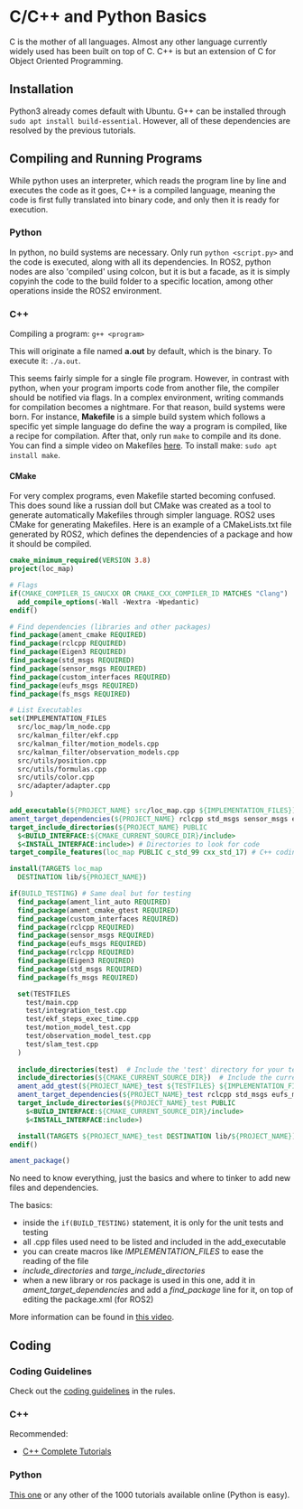 # C/C++ and Python Basics

C is the mother of all languages. Almost any other language currently widely used has been built on top of C. C++ is but an extension of C for Object Oriented Programming.


## Installation

Python3 already comes default with Ubuntu. G++ can be installed through ```sudo apt install build-essential```. However, all of these dependencies are resolved by the previous tutorials.

## Compiling and Running Programs

While python uses an interpreter, which reads the program line by line and executes the code as it goes, C++ is a compiled language, meaning the code is first fully translated into binary code, and only then it is ready for execution.

### Python

In python, no build systems are necessary. Only run ```python <script.py>``` and the code is executed, along with all its dependencies. In ROS2, python nodes are also 'compiled' using colcon, but it is but a facade, as it is simply copyinh the code to the build folder to a specific location, among other operations inside the ROS2 environment.

### C++

Compiling a program: ```g++ <program>```

This will originate a file named **a.out** by default, which is the binary. To execute it: ```./a.out```.

This seems fairly simple for a single file program. However, in contrast with python, when your program imports code from another file, the compiler should be notified via flags. In a complex environment, writing commands for compilation becomes a nightmare. For that reason, build systems were born. For instance, **Makefile** is a simple build system which follows a specific yet simple language do define the way a program is compiled, like a recipe for compilation. After that, only run ```make``` to compile and its done. You can find a simple video on Makefiles [here](https://www.youtube.com/watch?v=_r7i5X0rXJk). To install make: ```sudo apt install make```.

#### CMake

For very complex programs, even Makefile started becoming confused. This does sound like a russian doll but CMake was created as a tool to generate automatically Makefiles through simpler language. ROS2 uses CMake for generating Makefiles. Here is an example of a CMakeLists.txt file generated by ROS2, which defines the dependencies of a package and how it should be compiled.

```cmake
cmake_minimum_required(VERSION 3.8)
project(loc_map)

# Flags
if(CMAKE_COMPILER_IS_GNUCXX OR CMAKE_CXX_COMPILER_ID MATCHES "Clang")
  add_compile_options(-Wall -Wextra -Wpedantic)
endif()

# Find dependencies (libraries and other packages)
find_package(ament_cmake REQUIRED)
find_package(rclcpp REQUIRED)
find_package(Eigen3 REQUIRED)
find_package(std_msgs REQUIRED)
find_package(sensor_msgs REQUIRED)
find_package(custom_interfaces REQUIRED)
find_package(eufs_msgs REQUIRED)
find_package(fs_msgs REQUIRED)

# List Executables
set(IMPLEMENTATION_FILES 
  src/loc_map/lm_node.cpp
  src/kalman_filter/ekf.cpp
  src/kalman_filter/motion_models.cpp
  src/kalman_filter/observation_models.cpp
  src/utils/position.cpp
  src/utils/formulas.cpp
  src/utils/color.cpp
  src/adapter/adapter.cpp
)

add_executable(${PROJECT_NAME} src/loc_map.cpp ${IMPLEMENTATION_FILES}) # Add them all at once
ament_target_dependencies(${PROJECT_NAME} rclcpp std_msgs sensor_msgs eufs_msgs fs_msgs custom_interfaces Eigen3) # Define dependencies again
target_include_directories(${PROJECT_NAME} PUBLIC
  $<BUILD_INTERFACE:${CMAKE_CURRENT_SOURCE_DIR}/include>
  $<INSTALL_INTERFACE:include>) # Directories to look for code
target_compile_features(loc_map PUBLIC c_std_99 cxx_std_17) # C++ coding standards

install(TARGETS loc_map
  DESTINATION lib/${PROJECT_NAME})

if(BUILD_TESTING) # Same deal but for testing
  find_package(ament_lint_auto REQUIRED)
  find_package(ament_cmake_gtest REQUIRED)
  find_package(custom_interfaces REQUIRED)
  find_package(rclcpp REQUIRED)
  find_package(sensor_msgs REQUIRED)
  find_package(eufs_msgs REQUIRED)
  find_package(rclcpp REQUIRED)
  find_package(Eigen3 REQUIRED)
  find_package(std_msgs REQUIRED)
  find_package(fs_msgs REQUIRED)

  set(TESTFILES 
    test/main.cpp
    test/integration_test.cpp
    test/ekf_steps_exec_time.cpp
    test/motion_model_test.cpp
    test/observation_model_test.cpp
    test/slam_test.cpp
  )
  
  include_directories(test)  # Include the 'test' directory for your test targets
  include_directories(${CMAKE_CURRENT_SOURCE_DIR})  # Include the current source directory
  ament_add_gtest(${PROJECT_NAME}_test ${TESTFILES} ${IMPLEMENTATION_FILES})
  ament_target_dependencies(${PROJECT_NAME}_test rclcpp std_msgs eufs_msgs sensor_msgs fs_msgs custom_interfaces)
  target_include_directories(${PROJECT_NAME}_test PUBLIC
    $<BUILD_INTERFACE:${CMAKE_CURRENT_SOURCE_DIR}/include>
    $<INSTALL_INTERFACE:include>)

  install(TARGETS ${PROJECT_NAME}_test DESTINATION lib/${PROJECT_NAME})
endif()

ament_package()
```

No need to know everything, just the basics and where to tinker to add new files and dependencies. 

The basics:
- inside the ```if(BUILD_TESTING)``` statement, it is only for the unit tests and testing
- all .cpp files used need to be listed and included in the add_executable
- you can create macros like *IMPLEMENTATION_FILES* to ease the reading of the file
- *include_directories* and *targe_include_directories*
- when a new library or ros package is used in this one, add it in *ament_target_dependencies* and add a *find_package* line for it, on top of editing the package.xml (for ROS2) 

More information can be found in [this video](https://www.youtube.com/watch?v=ffwB60oKr-w&list=PL8i3OhJb4FNV10aIZ8oF0AA46HgA2ed8g).

## Coding

### Coding Guidelines

Check out the [coding guidelines](https://www.notion.so/Coding-Guidelines-564735a2da2b4e768db134b889f3dff2?pvs=4) in the rules.

### C++

Recommended:
- [C++ Complete Tutorials](https://www.youtube.com/watch?v=18c3MTX0PK0&list=PLlrATfBNZ98dudnM48yfGUldqGD0S4FFb)

### Python

[This one](https://www.youtube.com/watch?v=_uQrJ0TkZlc) or any other of the 1000 tutorials available online (Python is easy).
